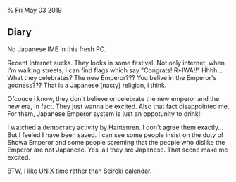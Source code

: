 % Fri May 03 2019

## Diary

No Japanese IME in this fresh PC.

Recent Internet sucks.
They looks in some festival.
Not only internet,
when I'm walking streets, i can find flags which say "Congrats! R*IWA!!"
Hhhh...
What they celebrates?
The new Emperor???
You belive in the Emperor's godness???
That is a Japanese (nasty) religion, i think.

Ofcouce i know,
they don't believe or celebrate the new emperor and the new era, in fact.
They just wanna be excited.
Also that fact disappointed me.
For them, Japanese Emperor system is just an oppotunity to drink!!

I watched a democracy activity by Hantenren.
I don't agree them exactly... But I feeled I have been saved.
I can see some people insist on the duty of Showa Emperor and
some people screming that the people who dislike the Emperor are not Japanese.
Yes, all they are Japanese.
That scene make me excited.

BTW, i like UNIX time rather than Seireki calendar.
